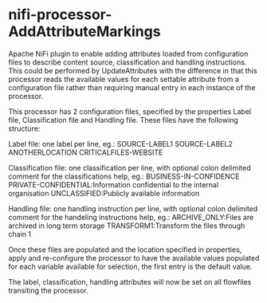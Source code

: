 # nifi-processor-AddAttributeMarkings

Apache NiFi plugin to enable adding attributes loaded from configuration files to describe content source, classification and handling instructions. This could be performed by UpdateAttributes with the difference in that this processor reads the available values for each settable attribute from a configuration file rather than requiring manual entry in each instance of the processor.

This processor has 2 configuration files, specified by the properties Label file, Classification file and Handling file. These files have the following structure:

Label file: one label per line, eg.:
SOURCE-LABEL1
SOURCE-LABEL2
ANOTHERLOCATION
CRITICALFILES-WEBSITE

Classification file: one classification per line, with optional colon delimited comment for the classifications help, eg.:
BUSINESS-IN-CONFIDENCE
PRIVATE-CONFIDENTIAL:Information confidential to the internal organisation
UNCLASSIFIED:Publicly available information

Handling file: one handling instruction per line, with optional colon delimited comment for the handeling instructions help, eg.:
ARCHIVE_ONLY:Files are archived in long term storage
TRANSFORM1:Transform the files through chain 1

Once these files are populated and the location specified in properties, apply and re-configure the processor to have the available values populated for each variable available for selection, the first entry is the default value.

The label, classification, handling attributes will now be set on all flowfiles transiting the processor.
